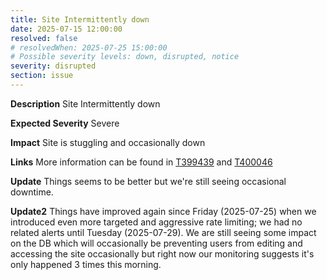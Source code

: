 ```yaml
---
title: Site Intermittently down
date: 2025-07-15 12:00:00
resolved: false
# resolvedWhen: 2025-07-25 15:00:00
# Possible severity levels: down, disrupted, notice
severity: disrupted
section: issue
---
```

__Description__ Site Intermittently down

__Expected Severity__ Severe

__Impact__ Site is stuggling and occasionally down

__Links__ More information can be found in [T399439](https://phabricator.wikimedia.org/T399439) and [T400046](https://phabricator.wikimedia.org/T400046)

__Update__ Things seems to be better but we're still seeing occasional downtime.

__Update2__ Things have improved again since Friday (2025-07-25) when we introduced even more targeted and aggressive rate limiting; we had no related alerts until Tuesday (2025-07-29). We are still seeing some impact on the DB which will occasionally be preventing users from editing and accessing the site occasionally but right now our monitoring suggests it's only happened 3 times this morning.
